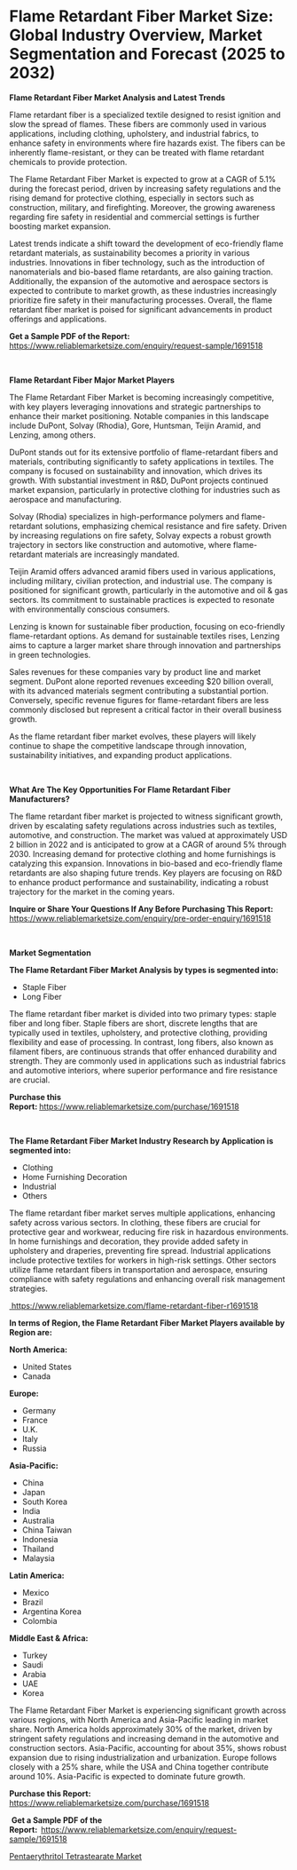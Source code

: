 <p><h1>Flame Retardant Fiber Market Size: Global Industry Overview, Market Segmentation and Forecast (2025 to 2032)</h1></p><p><strong>Flame Retardant Fiber Market Analysis and Latest Trends</strong></p>
<p><p>Flame retardant fiber is a specialized textile designed to resist ignition and slow the spread of flames. These fibers are commonly used in various applications, including clothing, upholstery, and industrial fabrics, to enhance safety in environments where fire hazards exist. The fibers can be inherently flame-resistant, or they can be treated with flame retardant chemicals to provide protection.</p><p>The Flame Retardant Fiber Market is expected to grow at a CAGR of 5.1% during the forecast period, driven by increasing safety regulations and the rising demand for protective clothing, especially in sectors such as construction, military, and firefighting. Moreover, the growing awareness regarding fire safety in residential and commercial settings is further boosting market expansion.</p><p>Latest trends indicate a shift toward the development of eco-friendly flame retardant materials, as sustainability becomes a priority in various industries. Innovations in fiber technology, such as the introduction of nanomaterials and bio-based flame retardants, are also gaining traction. Additionally, the expansion of the automotive and aerospace sectors is expected to contribute to market growth, as these industries increasingly prioritize fire safety in their manufacturing processes. Overall, the flame retardant fiber market is poised for significant advancements in product offerings and applications.</p></p>
<p><strong>Get a Sample PDF of the Report:&nbsp;</strong> <a href="https://www.reliablemarketsize.com/enquiry/request-sample/1691518?utm_campaign=3112&utm_medium=2&utm_source=Github&utm_content=ia&utm_term=02042025&utm_id=flame-retardant-fiber">https://www.reliablemarketsize.com/enquiry/request-sample/1691518</a></p>
<p>&nbsp;</p>
<p><strong>Flame Retardant Fiber Major Market Players</strong></p>
<p><p>The Flame Retardant Fiber Market is becoming increasingly competitive, with key players leveraging innovations and strategic partnerships to enhance their market positioning. Notable companies in this landscape include DuPont, Solvay (Rhodia), Gore, Huntsman, Teijin Aramid, and Lenzing, among others.</p><p>DuPont stands out for its extensive portfolio of flame-retardant fibers and materials, contributing significantly to safety applications in textiles. The company is focused on sustainability and innovation, which drives its growth. With substantial investment in R&D, DuPont projects continued market expansion, particularly in protective clothing for industries such as aerospace and manufacturing.</p><p>Solvay (Rhodia) specializes in high-performance polymers and flame-retardant solutions, emphasizing chemical resistance and fire safety. Driven by increasing regulations on fire safety, Solvay expects a robust growth trajectory in sectors like construction and automotive, where flame-retardant materials are increasingly mandated.</p><p>Teijin Aramid offers advanced aramid fibers used in various applications, including military, civilian protection, and industrial use. The company is positioned for significant growth, particularly in the automotive and oil & gas sectors. Its commitment to sustainable practices is expected to resonate with environmentally conscious consumers.</p><p>Lenzing is known for sustainable fiber production, focusing on eco-friendly flame-retardant options. As demand for sustainable textiles rises, Lenzing aims to capture a larger market share through innovation and partnerships in green technologies.</p><p>Sales revenues for these companies vary by product line and market segment. DuPont alone reported revenues exceeding $20 billion overall, with its advanced materials segment contributing a substantial portion. Conversely, specific revenue figures for flame-retardant fibers are less commonly disclosed but represent a critical factor in their overall business growth.</p><p>As the flame retardant fiber market evolves, these players will likely continue to shape the competitive landscape through innovation, sustainability initiatives, and expanding product applications.</p></p>
<p>&nbsp;</p>
<p><strong>What Are The Key Opportunities For Flame Retardant Fiber Manufacturers?</strong></p>
<p><p>The flame retardant fiber market is projected to witness significant growth, driven by escalating safety regulations across industries such as textiles, automotive, and construction. The market was valued at approximately USD 2 billion in 2022 and is anticipated to grow at a CAGR of around 5% through 2030. Increasing demand for protective clothing and home furnishings is catalyzing this expansion. Innovations in bio-based and eco-friendly flame retardants are also shaping future trends. Key players are focusing on R&D to enhance product performance and sustainability, indicating a robust trajectory for the market in the coming years.</p></p>
<p><strong>Inquire or Share Your Questions If Any Before Purchasing This Report:</strong> <a href="https://www.reliablemarketsize.com/enquiry/pre-order-enquiry/1691518?utm_campaign=3112&utm_medium=2&utm_source=Github&utm_content=ia&utm_term=02042025&utm_id=flame-retardant-fiber">https://www.reliablemarketsize.com/enquiry/pre-order-enquiry/1691518</a></p>
<p>&nbsp;</p>
<p><strong>Market Segmentation</strong></p>
<p><strong>The Flame Retardant Fiber Market Analysis by types is segmented into:</strong></p>
<p><ul><li>Staple Fiber</li><li>Long Fiber</li></ul></p>
<p><p>The flame retardant fiber market is divided into two primary types: staple fiber and long fiber. Staple fibers are short, discrete lengths that are typically used in textiles, upholstery, and protective clothing, providing flexibility and ease of processing. In contrast, long fibers, also known as filament fibers, are continuous strands that offer enhanced durability and strength. They are commonly used in applications such as industrial fabrics and automotive interiors, where superior performance and fire resistance are crucial.</p></p>
<p><strong>Purchase this Report:&nbsp;</strong><a href="https://www.reliablemarketsize.com/purchase/1691518?utm_campaign=3112&utm_medium=2&utm_source=Github&utm_content=ia&utm_term=02042025&utm_id=flame-retardant-fiber">https://www.reliablemarketsize.com/purchase/1691518</a></p>
<p>&nbsp;</p>
<p><strong>The Flame Retardant Fiber Market Industry Research by Application is segmented into:</strong></p>
<p><ul><li>Clothing</li><li>Home Furnishing Decoration</li><li>Industrial</li><li>Others</li></ul></p>
<p><p>The flame retardant fiber market serves multiple applications, enhancing safety across various sectors. In clothing, these fibers are crucial for protective gear and workwear, reducing fire risk in hazardous environments. In home furnishings and decoration, they provide added safety in upholstery and draperies, preventing fire spread. Industrial applications include protective textiles for workers in high-risk settings. Other sectors utilize flame retardant fibers in transportation and aerospace, ensuring compliance with safety regulations and enhancing overall risk management strategies.</p></p>
<p><a href="https://www.reliablemarketsize.com/flame-retardant-fiber-r1691518?utm_campaign=3112&utm_medium=2&utm_source=Github&utm_content=ia&utm_term=02042025&utm_id=flame-retardant-fiber">&nbsp;https://www.reliablemarketsize.com/flame-retardant-fiber-r1691518</a></p>
<p><strong>In terms of Region, the Flame Retardant Fiber Market Players available by Region are:</strong></p>
<p>
    <p> <strong> North America: </strong>
        <ul>
            <li>United States</li>
            <li>Canada</li>
        </ul>
        </p> 
    <p> <strong> Europe: </strong>
        <ul>
            <li>Germany</li>
            <li>France</li>
            <li>U.K.</li>
            <li>Italy</li>
            <li>Russia</li>
        </ul>
        </p> 
    <p> <strong> Asia-Pacific: </strong>
        <ul>
            <li>China</li>
            <li>Japan</li>
            <li>South Korea</li>
            <li>India</li>
            <li>Australia</li>
            <li>China Taiwan</li>
            <li>Indonesia</li>
            <li>Thailand</li>
            <li>Malaysia</li>
        </ul>
        </p> 
    <p> <strong> Latin America: </strong>
        <ul>
            <li>Mexico</li>
            <li>Brazil</li>
            <li>Argentina Korea</li>
            <li>Colombia</li>
        </ul>
        </p> 
    <p> <strong> Middle East & Africa: </strong>
        <ul>
            <li>Turkey</li>
            <li>Saudi</li>
            <li>Arabia</li>
            <li>UAE</li>
            <li>Korea</li>
        </ul>
    </p>
    </p>
<p><p>The Flame Retardant Fiber Market is experiencing significant growth across various regions, with North America and Asia-Pacific leading in market share. North America holds approximately 30% of the market, driven by stringent safety regulations and increasing demand in the automotive and construction sectors. Asia-Pacific, accounting for about 35%, shows robust expansion due to rising industrialization and urbanization. Europe follows closely with a 25% share, while the USA and China together contribute around 10%. Asia-Pacific is expected to dominate future growth.</p></p>
<p><strong>Purchase this Report: </strong><a href="https://www.reliablemarketsize.com/purchase/1691518?utm_campaign=3112&utm_medium=2&utm_source=Github&utm_content=ia&utm_term=02042025&utm_id=flame-retardant-fiber">https://www.reliablemarketsize.com/purchase/1691518</a></p>
<p>&nbsp;<strong>Get a Sample PDF of the Report:&nbsp;&nbsp;</strong><a href="https://www.reliablemarketsize.com/enquiry/request-sample/1691518?utm_campaign=3112&utm_medium=2&utm_source=Github&utm_content=ia&utm_term=02042025&utm_id=flame-retardant-fiber">https://www.reliablemarketsize.com/enquiry/request-sample/1691518</a></p>
<p><strong></strong></p>
<p><p><a href="https://github.com/awalinfucci/Market-Research-Report-List-1/blob/main/pentaerythritol-tetrastearate-market.md?utm_campaign=3112&utm_medium=2&utm_source=Github&utm_content=ia&utm_term=02042025&utm_id=flame-retardant-fiber">Pentaerythritol Tetrastearate Market</a></p></p>